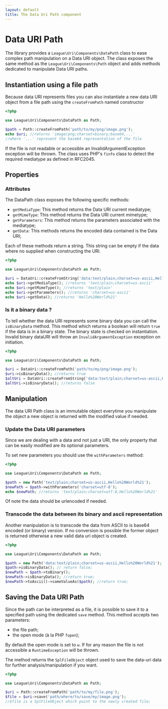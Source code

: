 ```yaml
---
layout: default
title: The Data Uri Path component
---
```


# Data URI Path

The library provides a `League\Uri\Components\DataPath` class to ease complex path manipulation on a Data URI object. The class exposes the same method as the `League\Uri\Components\Path` object and adds methods dedicated to manipulate Data URI paths.

## Instantiation using a file path

Because data URI represents files you can also instantiate a new data URI object from a file path using the `createFromPath` named constructor

~~~php
<?php

use League\Uri\Components\DataPath as Path;

$path = Path::createFromPath('path/to/my/png/image.png');
echo $uri; //returns 'image/png;charset=binary;base64,...'
//where '...' represent the base64 representation of the file
~~~

If the file is not readable or accessible an InvalidArgumentException exception will be thrown. The class uses PHP's `finfo` class to detect the required mediatype as defined in RFC2045.

## Properties

### Attributes

The DataPath class exposes the following specific methods:

- `getMediaType`: This method returns the Data URI current mediatype;
- `getMimeType`: This method returns the Data URI current mimetype;
- `getParameters`: This method returns the parameters associated with the mediatype;
- `getData`: This methods returns the encoded data contained is the Data URI;

Each of these methods return a string. This string can be empty if the data where no supplied when constructing the URI.

~~~php
<?php

use League\Uri\Components\DataPath as Path;

$uri = DataUri::createFromString('data:text/plain;charset=us-ascii,Hello%20World%21');
echo $uri->getMediaType(); //returns 'text/plain;charset=us-ascii'
echo $uri->getMimeType(); //returns 'text/plain'
echo $uri->getParameters(); //returns 'charset=us-ascii'
echo $uri->getData(); //returns 'Hello%20World%21'
~~~

### Is it a binary data ?

To tell whether the data URI represents some binary data you can call the `isBinaryData` method. This method which returns a boolean will return `true` if the data is in a binary state. The binary state is checked on instantiation. Invalid binary dataURI will throw an `InvalidArgumentException` exception on initiation.

~~~php
<?php

use League\Uri\Components\DataPath as Path;

$uri = DataUri::createFromPath('path/to/my/png/image.png');
$uri->isBinaryData(); //returns true
$altUri = DataUri::createFromString('data:text/plain;charset=us-ascii,Hello%20World%21');
$altUri->isBinaryData(); //returns false
~~~

## Manipulation

The data URI Path class is an immutable object everytime you manipulate the object a new object is returned with the modified value if needed.

### Update the Data URI parameters

Since we are dealing with a data and not just a URI, the only property that can be easily modified are its optional parameters.

To set new parameters you should use the `withParameters` method:

~~~php
<?php

use League\Uri\Components\DataPath as Path;

$path = new Path('text/plain;charset=us-ascii,Hello%20World%21');
$newPath = $path->withParameters('charset=utf-8');
echo $newPath; //returns 'text/plain;charset=utf-8,Hello%20World%21'
~~~

<p class="message-notice">Of note the data should be urlencoded if needed.</p>

### Transcode the data between its binary and ascii representation

Another manipulation is to transcode the data from ASCII to is base64 encoded (or binary) version. If no conversion is possible the former object is returned otherwise a new valid data uri object is created.

~~~php
<?php

use League\Uri\Components\DataPath as Path;

$path = new Path('data:text/plain;charset=us-ascii,Hello%20World%21');
$path->isBinaryData(); // return false;
$newPath = $path->toBinary();
$newPath->isBinaryData(); //return true;
$newPath->toAscii()->sameValueAs($path); //return true;
~~~

## Saving the Data URI Path

Since the path can be interpreted as a file, it is possible to save it to a specified path using the dedicated `save` method. This method accepts two parameters:

- the file path;
- the open mode (à la PHP `fopen`);

By default the open mode is set to `w`. If for any reason the file is not accessible a `RuntimeException` will be thrown.

The method returns the `SplFileObject` object used to save the data-uri data for further analysis/manipulation if you want.

~~~php
<?php

use League\Uri\Components\DataPath as Path;

$uri = Path::createFromPath('path/to/my/file.png');
$file = $uri->save('path/where/to/save/my/image.png');
//$file is a SplFileObject which point to the newly created file;
~~~
